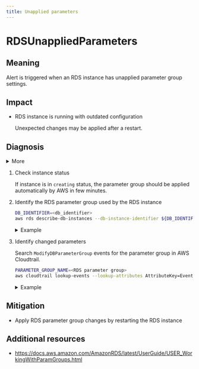 ```yaml
---
title: Unapplied parameters
---
```


# RDSUnappliedParameters

## Meaning

Alert is triggered when an RDS instance has unapplied parameter group settings.

## Impact

- RDS instance is running with outdated configuration

    Unexpected changes may be applied after a restart.

## Diagnosis

<details>
<summary>More</summary>

RDS parameter groups have `dynamic` and `static` parameters:

- When you change a dynamic parameter, by default the parameter change takes effect immediately, without requiring a reboot.

- When you change a static parameter and save the DB parameter group, the parameter change takes effect after you manually reboot the associated DB instances

- When you associate a new DB parameter group with a DB instance, RDS applies the modified static and dynamic parameters only after the DB instance is rebooted

</details>

1. Check instance status

    If instance is in `creating` status, the parameter group should be applied automatically by AWS in few minutes.

1. Identify the RDS parameter group used by the RDS instance

    ```bash
    DB_IDENTIFIER=<db_identifier>
    aws rds describe-db-instances --db-instance-identifier ${DB_IDENTIFIER} --query 'DBInstances[0].DBParameterGroups[0]'
    ```

    <details>
    <summary>Example</summary>

    The `db1` instance uses `postgres14-primary` parameter group. Changes will be applied after a reboot.

    ```bash
    DB_IDENTIFIER=db1
    aws rds describe-db-instances --db-instance-identifier ${DB_IDENTIFIER} --query 'DBInstances[0].DBParameterGroups[0]'
    {
        "DBParameterGroupName": "postgres14-primary",
        "ParameterApplyStatus": "pending-reboot"
    }
    ```

    </details>

1. Identify changed parameters

    Search `ModifyDBParameterGroup` events for the parameter group in AWS Cloudtrail.

    ```bash
    PARAMETER_GROUP_NAME=<RDS parameter group>
    aws cloudtrail lookup-events --lookup-attributes AttributeKey=EventName,AttributeValue=ModifyDBParameterGroup | jq --arg PARAMETER_GROUP_NAME "$PARAMETER_GROUP_NAME" '.Events[] | select(.Resources[0].ResourceName == $PARAMETER_GROUP_NAME) | .CloudTrailEvent | fromjson | {userIdentity: .userIdentity, requestParameters: .requestParameters}'
    ```

    <details>
    <summary>Example</summary>

    `autovacuum_max_workers` parameter on `postgres14-primary` parameter group was changed to `6`

    ```bash
    $ PARAMETER_GROUP_NAME=postgres14-primary
    $ aws cloudtrail lookup-events --lookup-attributes AttributeKey=EventName,AttributeValue=ModifyDBParameterGroup | jq --arg PARAMETER_GROUP_NAME "$PARAMETER_GROUP_NAME" '.Events[] | select(.Resources[0].ResourceName == $PARAMETER_GROUP_NAME) | .CloudTrailEvent | fromjson | {userIdentity: .userIdentity, requestParameters: .requestParameters}'
    {
        "userIdentity": {
            "type": "AssumedRole",
            "principalId": "AROA5RLBCOJT4ESFJL7UH:terraform",
            "arn": "arn:aws:sts::000123456789:assumed-role/terraform/terraform",
            "accountId": "000123456789",
            "accessKeyId": "ASIA5RLBCOJTTXNLV6UL",
            "sessionContext": {
            "sessionIssuer": {
                "type": "Role",
                "principalId": "AROA5RLBCOJT4ESFJL7UH",
                "arn": "arn:aws:iam::000123456789:role/terraform",
                "accountId": "000123456789",
                "userName": "documentation"
            },
            "webIdFederationData": {},
            "attributes": {
                "creationDate": "2023-09-15T10:48:09Z",
                "mfaAuthenticated": "false"
            }
            }
        },
        "requestParameters": {
            "parameters": [
            {
                "isModifiable": false,
                "applyMethod": "pending-reboot",
                "parameterName": "autovacuum_max_workers",
                "parameterValue": "6"
            }
            ],
            "dBParameterGroupName": "postgres14-primary"
        }
    }
    ```

    </details>

## Mitigation

- Apply RDS parameter group changes by restarting the RDS instance

## Additional resources

- <https://docs.aws.amazon.com/AmazonRDS/latest/UserGuide/USER_WorkingWithParamGroups.html>
